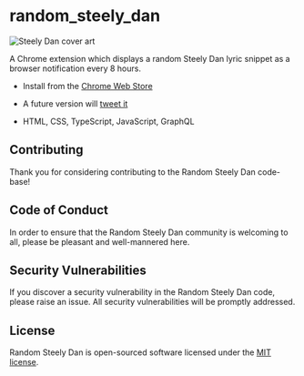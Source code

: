 # random_steely_dan

![Steely Dan cover art](https://media.graphassets.com/zXHP7H3RzWK8gzEqyJLx)

A Chrome extension which displays a random Steely Dan lyric snippet as a browser notification every 8 hours.

- Install from the [Chrome Web Store](https://chrome.google.com/webstore/detail/random-steely-dan/ohmpmkjhiadganahhcaakeacniikloni?hl=en-GB)

- A future version will [tweet it](https://twitter.com/randomsteelydan)

- HTML, CSS, TypeScript, JavaScript, GraphQL

## Contributing

Thank you for considering contributing to the Random Steely Dan code-base!

## Code of Conduct

In order to ensure that the Random Steely Dan community is welcoming to all, please be pleasant and well-mannered here.

## Security Vulnerabilities

If you discover a security vulnerability in the Random Steely Dan code, please raise an issue. All security vulnerabilities will be promptly addressed.

## License

Random Steely Dan is open-sourced software licensed under the [MIT license](https://opensource.org/licenses/MIT).


